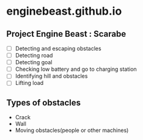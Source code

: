 # enginebeast.github.io

## Project Engine Beast : Scarabe
- [ ]  Detecting and escaping obstacles  
- [ ]  Detecting road  
- [ ]  Detecting goal  
- [ ]  Checking low battery and go to charging station  
- [ ]  Identifying hill and obstacles  
- [ ]  Lifting load  

## Types of obstacles
- Crack  
- Wall  
- Moving obstacles(people or other machines)  
